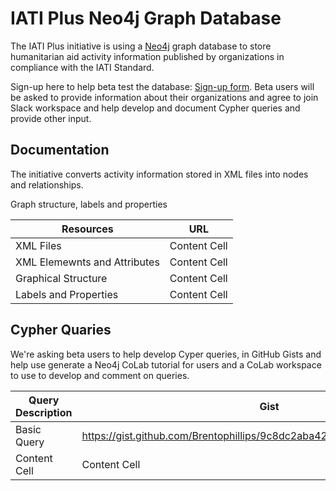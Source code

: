 # IATI Plus Neo4j Graph Database

The IATI Plus initiative is using a [Neo4j](https://neo4j.com/) graph database to store humanitarian aid activity information published by organizations in compliance with the IATI Standard.

Sign-up here to help beta test the database: [Sign-up form](). Beta users will be asked to provide information about their organizations and agree to join Slack workspace and help develop and document Cypher queries and provide other input.

## Documentation

The initiative converts activity information stored in XML files into nodes and relationships.

Graph structure, labels and properties

| Resources | URL |
| ------------- | ------------- |
| XML Files  | Content Cell  |
| XML Elemewnts and Attributes  | Content Cell  |
| Graphical Structure  | Content Cell  |
| Labels and Properties  | Content Cell  |

## Cypher Quaries

We're asking beta users to help develop Cyper queries, in GitHub Gists and help use generate a Neo4j CoLab tutorial for users and a CoLab workspace to use to develop and comment on queries.

| Query Description | Gist |
| ------------- | ------------- |
| Basic Query  | https://gist.github.com/Brentophillips/9c8dc2aba421321715558843bfb47ef1  |
| Content Cell  | Content Cell  |

